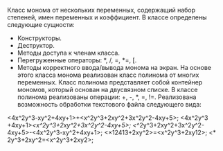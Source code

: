 Класс монома от нескольких переменных, содержащий набор степеней, имен переменных и коэффициент. В классе определены следующие сущности:
- Конструкторы.
- Деструктор.
- Методы доступа к членам класса.
- Перегруженные операторы: *, /, =, *=, [.
- Методы корректного ввода/вывода монома на экран.
На основе этого класса монома реализован класс
полинома от многих переменных. Класс полинома представляет собой контейнер мономов, который основан на двусвязном списке. В классе полинома реализованы операции: +, -, *, =, !=.
Реализована возможность обработки текстового файла следующего вида:

<4x^2y^3-xy^2+4xy+1>+<x^2y^3+2xy^2+3x^2y^2-4xy+5>;
<4x^2y^3 +4xy+1>*<x^2y^3+2xy^2+3x^2y^2-4xy+5>;
<*^2y^3+2xy^2+3x^2y^2-4xy+5>-<4x^2y^3-xy^2+4xy+1>;
<×12413+2xy^2>=<x^2y^3+2xy12>;
<* 2у^3+2xy^2=<x^2у^3+2xy2>;
